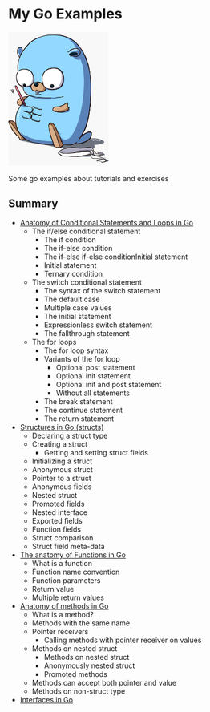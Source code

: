 # My Go Examples

<img src="./images/pet.jpeg" width="200">

Some go examples about tutorials and exercises

## Summary

* [Anatomy of Conditional Statements and Loops in Go](https://medium.com/rungo/anatomy-of-conditional-statements-and-loops-in-go-aa84352cc34d)
  * The if/else conditional statement
    * The if condition
    * The if-else condition
    * The if-else if-else conditionInitial statement
    * Initial statement
    * Ternary condition
  * The switch conditional statement
    * The syntax of the switch statement
    * The default case
    * Multiple case values
    * The initial statement
    * Expressionless switch statement
    * The fallthrough statement
  * The for loops
    * The for loop syntax
    * Variants of the for loop
      * Optional post statement
      * Optional init statement
      * Optional init and post statement
      * Without all statements
    * The break statement
    * The continue statement
    * The return statement
* [Structures in Go (structs)](https://medium.com/rungo/structures-in-go-76377cc106a2)
  * Declaring a struct type
  * Creating a struct
    * Getting and setting struct fields
  * Initializing a struct
  * Anonymous struct
  * Pointer to a struct
  * Anonymous fields
  * Nested struct
  * Promoted fields
  * Nested interface
  * Exported fields
  * Function fields
  * Struct comparison
  * Struct field meta-data
* [The anatomy of Functions in Go](https://medium.com/rungo/the-anatomy-of-functions-in-go-de56c050fe11)
  * What is a function
  * Function name convention
  * Function parameters
  * Return value
  * Multiple return values
* [Anatomy of methods in Go](https://medium.com/rungo/anatomy-of-methods-in-go-f552aaa8ac4a)
  * What is a method?
  * Methods with the same name
  * Pointer receivers
    * Calling methods with pointer receiver on values
  * Methods on nested struct
    * Methods on nested struct
    * Anonymously nested struct
    * Promoted methods
  * Methods can accept both pointer and value
  * Methods on non-struct type
* [Interfaces in Go](https://medium.com/rungo/interfaces-in-go-ab1601159b3a)

